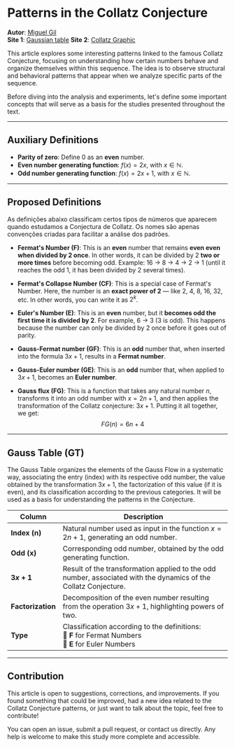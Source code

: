 # Patterns in the Collatz Conjecture

**Autor**: <a href="https://mgil-portfolio.netlify.app/" target="_blank">Miguel Gil</a> <br>
**Site 1**: <a href="http://127.0.0.1:5500/gauss_table.html" target="_blank">Gaussian table</a>
**Site 2**: <a href="http://127.0.0.1:5500/collatz_graphic.html" target="_blank">Collatz Graphic</a>

This article explores some interesting patterns linked to the famous Collatz Conjecture, focusing on understanding how certain numbers behave and organize themselves within this sequence. The idea is to observe structural and behavioral patterns that appear when we analyze specific parts of the sequence.

Before diving into the analysis and experiments, let's define some important concepts that will serve as a basis for the studies presented throughout the text.

---

## Auxiliary Definitions

- **Parity of zero**: Define 0 as an **even** number.
- **Even number generating function**: $f(x) = 2x$, with $x \in \mathbb{N}$.
- **Odd number generating function**: $f(x) = 2x + 1$, with $x \in \mathbb{N}$.

---

## Proposed Definitions

As definições abaixo classificam certos tipos de números que aparecem quando estudamos a Conjectura de Collatz. Os nomes são apenas convenções criadas para facilitar a análise dos padrões.

- **Fermat's Number (F)**: This is an **even** number that remains **even even when divided by 2 once**. In other words, it can be divided by 2 **two or more times** before becoming odd. Example: 16 → 8 → 4 → 2 → 1 (until it reaches the odd 1, it has been divided by 2 several times).

- **Fermat's Collapse Number (CF)**: This is a special case of Fermat's Number. Here, the number is an **exact power of 2** — like 2, 4, 8, 16, 32, etc. In other words, you can write it as $2^k$.

- **Euler's Number (E)**: This is an **even** number, but it **becomes odd the first time it is divided by 2**. For example, 6 → 3 (3 is odd). This happens because the number can only be divided by 2 once before it goes out of parity.

- **Gauss-Fermat number (GF)**: This is an **odd** number that, when inserted into the formula $3x + 1$, results in a **Fermat number**.

- **Gauss-Euler number (GE)**: This is an **odd** number that, when applied to $3x + 1$, becomes an **Euler number**.

- **Gauss flux (FG)**: This is a function that takes any natural number $n$, transforms it into an odd number with $x = 2n + 1$, and then applies the transformation of the Collatz conjecture: $3x + 1$. Putting it all together, we get:
$$
FG(n) = 6n + 4
$$

---

## Gauss Table (GT)

The Gauss Table organizes the elements of the Gauss Flow in a systematic way, associating the entry (index) with its respective odd number, the value obtained by the transformation $3x + 1$, the factorization of this value (if it is even), and its classification according to the previous categories. It will be used as a basis for understanding the patterns in the Conjecture.


| **Column** | **Description** |
|-------------------|--------------------------------------------------------------------------------|
| **Index (n)** | Natural number used as input in the function $x = 2n + 1$, generating an odd number. |
| **Odd (x)** | Corresponding odd number, obtained by the odd generating function. |
| **$3x + 1$** | Result of the transformation applied to the odd number, associated with the dynamics of the Collatz Conjecture. |
| **Factorization** | Decomposition of the even number resulting from the operation $3x + 1$, highlighting powers of two. |
| **Type** | Classification according to the definitions: <br> 🔹 **F** for Fermat Numbers <br> 🔸 **E** for Euler Numbers |

---

## Contribution

This article is open to suggestions, corrections, and improvements. If you found something that could be improved, had a new idea related to the Collatz Conjecture patterns, or just want to talk about the topic, feel free to contribute!

You can open an issue, submit a pull request, or contact us directly. Any help is welcome to make this study more complete and accessible.